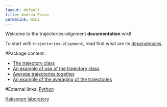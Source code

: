 ```yaml
---
layout: default
title: Andrea Picco
permalink: Wiki
---
```


Welcome to the trajectories-alignment **documentation** wiki!

To start with `trajectories-alignment`, read first what are its [dependencies](https://github.com/apicco/trajectories-alignment/wiki/Dependencies).

#Package content:

* [The trajectory class](https://github.com/apicco/trajectories-alignment/wiki/The-trajectory-class)
* [An example of use of the trajectory class](https://github.com/apicco/trajectory_alignment/wiki/Trajectory-class-example)
* [Average trajectories together](https://github.com/apicco/trajectory_alignment/wiki/Averaging-of-trajectories)
* [An example of the averaging of the trajectories](https://github.com/apicco/trajectory_alignment/wiki/Averaging-trajectories-example)

#External links:
[ Python ](https://docs.python.org/3/)

[ Kaksonen laboratory ](http://cms.unige.ch/sciences/biochimie/-Marko-Kaksonen-.html)

